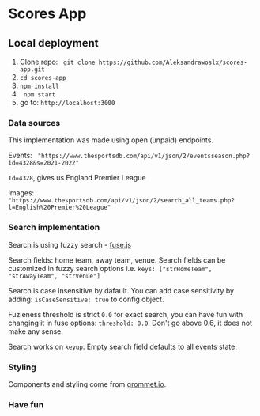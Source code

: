 # Scores App


## Local deployment

1. Clone repo: ` git clone https://github.com/Aleksandrawoslx/scores-app.git`
2. `cd scores-app`
3. `npm install`
4. ` npm start`
5. go to: `http://localhost:3000`

### Data sources

This implementation was made using open (unpaid) endpoints.

Events: 
` "https://www.thesportsdb.com/api/v1/json/2/eventsseason.php?id=4328&s=2021-2022"`

`Id=4328`, gives us England Premier League 

Images:
` "https://www.thesportsdb.com/api/v1/json/2/search_all_teams.php?l=English%20Premier%20League"`


### Search implementation

Search is using fuzzy search - [fuse.js](https://fusejs.io/)

Search fields: home team, away team, venue. Search fields can be customized in fuzzy search options i.e. `keys: ["strHomeTeam", "strAwayTeam", "strVenue"]`

Search is case insensitive by dafault. You can add case sensitivity by adding: `isCaseSensitive: true` to config object.

Fuzieness threshold is strict `0.0` for exact search, you can have fun with changing it in fuse options: `threshold: 0.0`. Don't go above 0.6, it does not make any sense.

Search works on `keyup`. Empty search field defaults to all events state.

### Styling

Components and styling come from [grommet.io](http://grommet.io).

### Have fun


